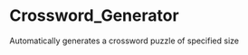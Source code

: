 Crossword_Generator
===================

Automatically generates a crossword puzzle of specified size
